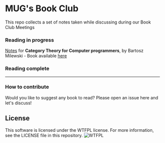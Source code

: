 # MUG's Book Club
This repo collects a set of notes taken while discussing during our Book Club Meetings

### Reading in progress

[Notes](https://github.com/m-u-g/book-club/blob/master/books/category_theory.md) for **Category Theory for Computer programmers**, by Bartosz Milewski - Book available [here](https://github.com/hmemcpy/milewski-ctfp-pdf)

### Reading complete

---

### How to contribute

Would you like to suggest any book to read? Please open an issue here and let's discuss!

## License

This software is licensed under the WTFPL license. For more information, see the LICENSE file in this repository.
![WTFPL](http://www.wtfpl.net/wp-content/uploads/2012/12/wtfpl-badge-4.png)
